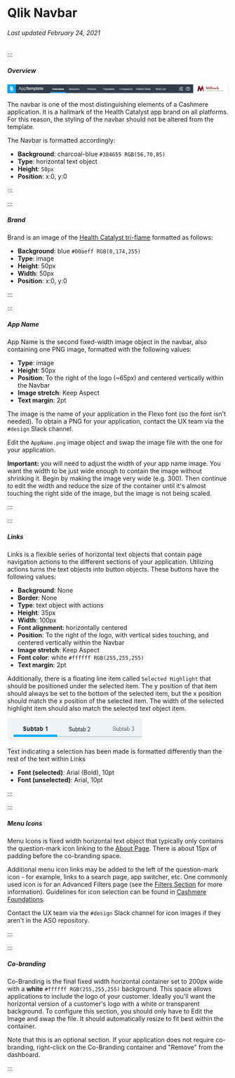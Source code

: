 # Qlik Navbar

###### Last updated February 24, 2021

:::

##### Overview

![Navbar Example](./assets/analytics/qlik/qlik-navbar.png "Navbar Example")

The navbar is one of the most distinguishing elements of a Cashmere application.
It is a hallmark of the Health Catalyst app brand on all platforms.
For this reason, the styling of the navbar should not be altered from the template.

The Navbar is formatted accordingly:
- **Background**: charcoal-blue `#384655 RGB(56,70,85)`
- **Type**: horizontal text object
- **Height**: `50px`
- **Position**: x:0, y:0

:::

:::

##### Brand

Brand is an image of the [Health Catalyst tri-flame](/foundations/logo) formatted as follows:
- **Background**: blue `#00aeff RGB(0,174,255)`
- **Type**: image
- **Height**: 50px
- **Width**: 50px
- **Position**: x:0, y:0

:::

:::

##### App Name

App Name is the second fixed-width image object in the navbar, also containing one PNG image, formatted with the following values:

- **Type**: image
- **Height**: 50px
- **Position**: To the right of the logo (~65px) and centered vertically within the Navbar
- **Image stretch**: Keep Aspect
- **Text margin**: 2pt

The image is the name of your application in the Flexo font (so the font isn't needed).
To obtain a PNG for your application, contact the UX team via the `#design` Slack channel.

Edit the `AppName.png` image object and swap the image file with the one for your application.

**Important:** you will need to adjust the width of your app name image.
You want the width to be just wide enough to contain the image without shrinking it.
Begin by making the image very wide (e.g. 300).
Then continue to edit the width and reduce the size of the container until it's almost touching the right side of the image, but the image is not being scaled.

:::

:::

##### Links

Links is a flexible series of horizontal text objects that contain page navigation actions to the different sections of your application. Utilizing actions turns the text objects into button objects. These buttons have the following values:

- **Background**: None
- **Border**: None
- **Type**: text object with actions
- **Height**: 35px
- **Width**: 100px
- **Font alignment**: horizontally centered
- **Position**: To the right of the logo, with vertical sides touching, and centered vertically within the Navbar
- **Image stretch**: Keep Aspect
- **Font color**: white `#ffffff RGB(255,255,255)`
- **Text margin**: 2pt

Additionally, there is a floating line item called `Selected Highlight` that should be positioned under the selected item.
The y position of that item should always be set to the bottom of the selected item, but the x position should match the x position of the selected item.
The width of the selected highlight item should also match the selected text object item.

![Selected Link](./assets/analytics/qlik/qlik-selected.png "Selected link")

Text indicating a selection has been made is formatted differently than the rest of the text within Links
- **Font (selected)**: Arial (Bold), 10pt
- **Font (unselected)**: Arial, 10pt

:::

:::

##### Menu Icons

Menu Icons is fixed width horizontal text object that typically only contains the question-mark icon linking to the [About Page](/analytics/qlik-about).
There is about 15px of padding before the co-branding space.

Additional menu icon links may be added to the left of the question-mark icon - for example, links to a search page, app switcher, etc.
One commonly used icon is for an Advanced Filters page (see the [Filters Section](/analytics/qlik-filters) for more information).
Guidelines for icon selection can be found in [Cashmere Foundations](/foundations/icons).

Contact the UX team via the `#design` Slack channel for icon images if they aren't in the ASO repository.

:::

:::

##### Co-branding

Co-Branding is the final fixed width horizontal container set to 200px wide with a **white** `#ffffff RGB(255,255,255)` background.
This space allows applications to include the logo of your customer.
Ideally you'll want the horizontal version of a customer's logo with a white or transparent background.
To configure this section, you should only have to Edit the Image and swap the file.
It should automatically resize to fit best within the container.

Note that this is an optional section.
If your application does not require co-branding, right-click on the Co-Branding container and "Remove" from the dashboard.

:::
